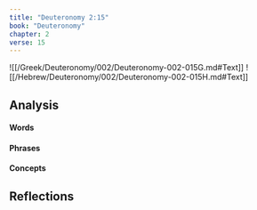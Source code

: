```yaml
---
title: "Deuteronomy 2:15"
book: "Deuteronomy"
chapter: 2
verse: 15
---
```

![[/Greek/Deuteronomy/002/Deuteronomy-002-015G.md#Text]]
![[/Hebrew/Deuteronomy/002/Deuteronomy-002-015H.md#Text]]

## Analysis

#### Words

#### Phrases

#### Concepts

## Reflections
